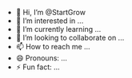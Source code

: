 - 👋 Hi, I’m @StartGrow
- 👀 I’m interested in ...
- 🌱 I’m currently learning ...
- 💞️ I’m looking to collaborate on ...
- 📫 How to reach me ...
- 😄 Pronouns: ...
- ⚡ Fun fact: ...

<!---
StartGrow/StartGrow is a ✨ special ✨ repository because its `README.md` (this file) appears on your GitHub profile.
You can click the Preview link to take a look at your changes.
--->
